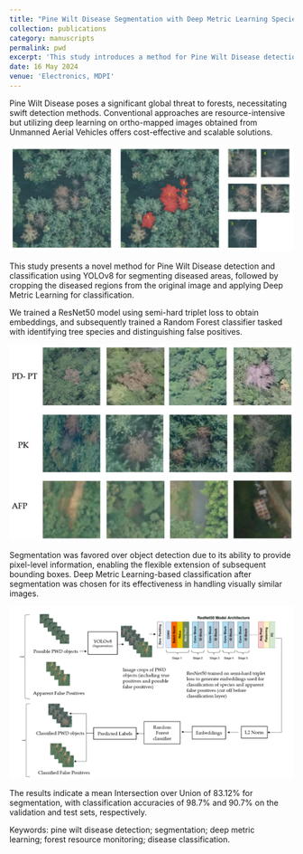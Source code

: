 ```yaml
---
title: "Pine Wilt Disease Segmentation with Deep Metric Learning Species Classification for Early-Stage Disease and Potential False Positive Identification"
collection: publications
category: manuscripts
permalink: pwd
excerpt: 'This study introduces a method for Pine Wilt Disease detection using drone orthomapped images. YOLOv8 segments diseased areas, followed by cropping regions with context for classification via Deep Metric Learning. A ResNet50 model with semi-hard triplet loss generates embeddings, and a Random Forest classifier identifies tree species and reduces false positives, outperforming multi-class segmentation.'
date: 16 May 2024
venue: 'Electronics, MDPI'
---
```

Pine Wilt Disease poses a significant global threat to forests, necessitating swift detection methods. Conventional approaches are resource-intensive but utilizing deep learning on ortho-mapped images obtained from Unmanned Aerial Vehicles offers cost-effective and scalable solutions. 

![Segmentation Example](image.png)

This study presents a novel method for Pine Wilt Disease detection and classification using YOLOv8 for segmenting diseased areas, followed by cropping the diseased regions from the original image and applying Deep Metric Learning for classification. 

We trained a ResNet50 model using semi-hard triplet loss to obtain embeddings, and subsequently trained a Random Forest classifier tasked with identifying tree species and distinguishing false positives.

![Classification Workflow](image_1.png)

Segmentation was favored over object detection due to its ability to provide pixel-level information, enabling the flexible extension of subsequent bounding boxes. Deep Metric Learning-based classification after segmentation was chosen for its effectiveness in handling visually similar images.

![Results Visualization](image_2.png)

The results indicate a mean Intersection over Union of 83.12% for segmentation, with classification accuracies of 98.7% and 90.7% on the validation and test sets, respectively.

Keywords: pine wilt disease detection; segmentation; deep metric learning; forest resource monitoring; disease classification.